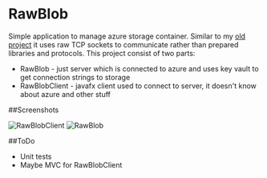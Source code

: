 # RawBlob
Simple application to manage azure storage container.
Similar to my [old project](https://github.com/RobertMut/MyIssue) it uses raw TCP sockets to communicate rather than prepared libraries and protocols.
This project consist of two parts:
 - RawBlob - just server which is connected to azure and uses key vault to get connection strings to storage
 - RawBlobClient - javafx client used to connect to server, it doesn't know about azure and other stuff
 
##Screenshots

![RawBlobClient](https://i.imgur.com/RjgIKTu.png) 
![RawBlob](https://i.imgur.com/AwL84g2.png) 

##ToDo
 - Unit tests
 - Maybe MVC for RawBlobClient

